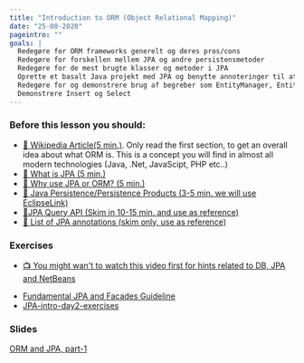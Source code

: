 ```yaml
---
title: "Introduction to ORM (Object Relational Mapping)"
date: "25-08-2020"
pageintro: ""
goals: |
  Redegøre for ORM frameworks generelt og deres pros/cons
  Redegøre for forskellen mellem JPA og andre persistensmetoder
  Redegøre for de mest brugte klasser og metoder i JPA
  Oprette et basalt Java projekt med JPA og benytte annoteringer til at persistere entiteter i database
  Redegøre for og demonstrere brug af begreber som EntityManager, EntityManagerFactory samt  Persistence.xml
  Demonstrere Insert og Select
---
```


### Before this lesson you should:

<!--BEGIN readings ##-->

- [:book: Wikipedia Article(5 min.)](https://en.wikipedia.org/wiki/Object-relational_mapping). Only read the first section, to get an overall idea about what ORM is. This is a concept you will find in almost all modern technologies (Java, .Net, JavaScipt, PHP etc..)
- [:book: What is JPA (5 min.)](https://en.wikibooks.org/wiki/Java_Persistence/What_is_JPA%3F)
- [:book: Why use JPA or ORM? (5 min.)](https://en.wikibooks.org/wiki/Java_Persistence/Why_use_JPA_or_ORM%3F)
- [:book: Java Persistence/Persistence Products (3-5 min. we will use EclipseLink)](https://en.wikibooks.org/wiki/Java_Persistence/Persistence_Products)
- [:book:JPA Query API (Skim in 10-15 min. and use as reference) ](https://www.objectdb.com/java/jpa/query/api)
- [:book: List of JPA annotations (skim only, use as reference)](https://www.objectdb.com/api/java/jpa/annotations)
  <!--END readings ##-->

### Exercises
<!--BEGIN guides ##-->
- [:tv: You might wan't to watch this video first for hints related to DB, JPA and NetBeans](https://youtu.be/n0CivKCJzF8)
<!--END guides ##-->
<!--BEGIN exercises ##-->
- [Fundamental JPA and Facades Guideline](https://docs.google.com/document/d/1Uib8GtBXmQZJ9x5tqXXHt1UYkkRPo9zKwugWa87bzUI/edit?usp=sharing)
- [JPA-intro-day2-exercises](https://docs.google.com/document/d/131iZ7z3XKBjAGcB8qUqX9y0B2FxsoYu0zjRy6KxObPg/edit?usp=sharing)
  <!--END exercises ##-->

### Slides

<!--BEGIN slides ##-->

[ORM and JPA, part-1](https://docs.google.com/presentation/d/1mfme9uMxX9I1h3kaqHRk5ivcLdw9s7qgLZl1VnpDSUY/edit?usp=sharing)

<!--END slides ##-->
